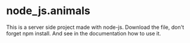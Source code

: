 # node_js.animals
This is a server side project made with node-js.
Download the file, don't forget npm install.
And see in the documentation how to use it.
